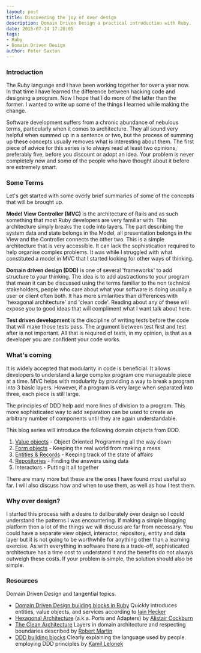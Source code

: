 ```yaml
---
layout: post
title: Discovering the joy of over design
description: Domain Driven Design a practical introduction with Ruby.
date: 2015-07-14 17:20:05
tags:
- Ruby
- Domain Driven Design
author: Peter Saxton
---
```


### Introduction

The Ruby language and I have been working together for over a year now. In that time I have learned the difference between hacking code and designing a program. Now I hope that I do more of the latter than the former. I wanted to write up some of the things I learned while making the change.

Software development suffers from a chronic abundance of nebulous terms, particularly when it comes to architecture. They all sound very helpful when summed up in a sentence or two, but the process of summing up these concepts usually removes what is interesting about them. The first piece of advice for this series is to always read at least two opinions, preferably five, before you discount or adopt an idea. Your problem is never completely new and some of the people who have thought about it before are extremely smart.

### Some Terms

Let's get started with some overly brief summaries of some of the concepts that will be brought up.

**Model View Controller (MVC)** is the architecture of Rails and as such something that most Ruby developers are very familiar with. This architecture simply breaks the code into layers. The part describing the system data and state belongs in the Model, all presentation belongs in the View and the Controller connects the other two. This is a simple architecture that is very accessible. It can lack the sophistication required to help organise complex problems. It was while I struggled with what constituted a model in MVC that I started looking for other ways of thinking.

**Domain driven design (DDD)** is one of several 'frameworks' to add structure to your thinking. The idea is to add abstractions to your program that mean it can be discussed using the terms familiar to the non technical stakeholders, people who care about what your software is doing usually a user or client often both. It has more similarities than differences with 'hexagonal architecture' and 'clean code'. Reading about any of these will expose you to good ideas that will compliment what I want talk about here.

**Test driven development** is the discipline of writing tests before the code that will make those tests pass. The argument between test first and test after is not important. All that is required of tests, in my opinion, is that as a developer you are confident your code works.

### What's coming

It is widely accepted that modularity in code is beneficial. It allows developers to understand a large complex program one manageable piece at a time. MVC helps with modularity by providing a way to break a program into 3 basic layers. However, if a program is very large when separated into three, each piece is still large.

The principles of DDD help add more lines of division to a program. This more sophisticated way to add separation can be used to create an arbitrary number of components until they are again understandable.

This blog series will introduce the following domain objects from DDD.

1. [Value objects](/2015/07/15/value-objects-in-ruby.html) - Object Oriented Programming all the way down
2. [Form objects](/2015/07/23/application-border-control-with-ruby-form-objects.html) - Keeping the real world from making a mess
3. [Entities & Records](http://insights.workshop14.io/2015/08/02/tackling-god-objects-in-ruby.html) - Keeping track of the state of affairs
4. [Repositories](http://insights.workshop14.io/2015/08/09/untangle-your-domain-model-from-the-database.html) - Finding the answers using data
5. Interactors - Putting it all together

There are many more but these are the ones I have found most useful so far. I will also discuss how and when to use them, as well as how I test them.

### Why over design?

I started this process with a desire to deliberately over design so I could understand the patterns I was encountering. If making a simple blogging platform then a lot of the things we will discuss are far from necessary. You could have a separate view object, interactor, repository, entity and data layer but it is not going to be worthwhile for anything other than a learning exercise. As with everything in software there is a trade-off, sophisticated architecture has a time cost to understand it and the benefits do not always outweigh these costs. If your problem is simple, the solution should also be simple.

### Resources
Domain Driven Design and tangential topics.

- [Domain Driven Design building blocks in Ruby](http://www.iain.nl/domain-driven-design-building-blocks-in-ruby)
  Quickly introduces entities, value objects, and services according to [Iain Hecker](https://twitter.com/iain_nl)
- [Hexagonal Architecture](http://alistair.cockburn.us/Hexagonal+architecture)
  (a.k.a. Ports and Adapters) by [Alistair Cockburn](https://twitter.com/totheralistair)
- [The Clean Architecture](https://blog.8thlight.com/uncle-bob/2012/08/13/the-clean-architecture.html)
  Layers in domain architecture and respecting boundaries described by [Robert Martin](https://twitter.com/unclebobmartin)
- [DDD building blocks](https://medium.com/@KamilLelonek/ddd-building-blocks-for-ruby-developers-cdc6c25a80d2)
  Clearly explaining the language used by people employing DDD principles by [Kamil Lelonek](https://twitter.com/KamilLelonek)
